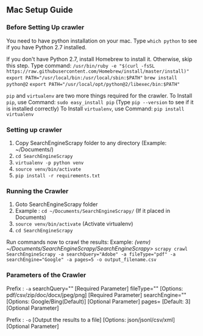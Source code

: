 ## Mac Setup Guide

### Before Setting Up crawler
You need to have python installation on your mac.
Type `which python` to see if you have Python 2.7 installed.


If you don't have Python 2.7, install Homebrew to install it. Otherwise, skip this step.
Type command:
`/usr/bin/ruby -e "$(curl -fsSL https://raw.githubusercontent.com/Homebrew/install/master/install)"`
`export PATH="/usr/local/bin:/usr/local/sbin:$PATH"`
`brew install python@2`
`export PATH="/usr/local/opt/python@2/libexec/bin:$PATH"`

`pip` and `virtualenv` are two more things required for the crawler.
To Install `pip`,
use Command:
`sudo easy_install pip` (Type `pip --version` to see if it is installed correctly)
To Install `virtualenv`,
use Command:
`pip install virtualenv`


### Setting up crawler
1. Copy SearchEngineScrapy folder to any directory (Example: ~/Documents/)
2. `cd SearchEngineScrapy` 
3. `virtualenv -p python venv`
4. `source venv/bin/activate`
5. `pip install -r requirements.txt`


### Running the Crawler
1. Goto SearchEngineScrapy folder 
2. Example : `cd ~/Documents/SearchEngineScrapy/` (If it placed in Documents)
3. `source venv/bin/activate` (Activate virtualenv)
4. `cd SearchEngineScrapy`

Run commands now to crawl the results:
Example:
*(venv) ~/Documents/SearchEngineScrapy/SearchEngineScrapy*> `scrapy crawl SearchEngineScrapy -a searchQuery="Adobe" -a fileType="pdf" -a searchEngine="Google" -a pages=5 -o output_filename.csv` 

### Parameters of the Crawler
Prefix : `-a`
searchQuery="<your search query>" [Required Parameter] 
fileType="<filetype you want to search for>" [Options: pdf/csv/zip/doc/docx/jpeg/png] [Required Parameter]
searchEngine="<your search engine>" [Options: Google/Bing(Default)] [Optional Parameter] 
pages=<number of pages to crawl> [Default: 3] [Optional Parameter]

Prefix : `-o`
<filename> [Output the results to a file] [Options: json/jsonl/csv/xml] [Optional Parameter]
